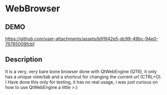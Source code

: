 # WebBrowser

## DEMO 

https://github.com/user-attachments/assets/b91942e5-dc99-49bc-94e0-76785009fcb1

## Description

It is a very, very bare bone browser done with QtWebEngine (QT6), it only has a unique view/tab and a shortcut for changing the current url (CTRL+O).
I Have done this only for testing, it has no real usage, i was just curious on how to use QtWebEngine a little >:)
